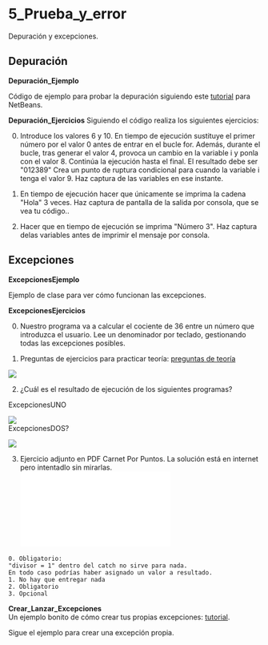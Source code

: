 # 5_Prueba_y_error
Depuración y excepciones.

## Depuración 

**Depuración_Ejemplo**

Código de ejemplo para probar la depuración siguiendo este [tutorial](http://puntocomnoesunlenguaje.blogspot.com/2014/11/netbeans-debugger-java.html) para NetBeans.

**Depuración_Ejercicios**
Siguiendo el código realiza los siguientes ejercicios:  

0.  Introduce los valores 6 y 10. En tiempo de ejecución sustituye el primer número por el valor 0 antes de entrar en el bucle for. Además, durante el bucle, tras generar el valor 4, provoca un cambio en la variable i y ponla con el valor 8. Continúa la ejecución hasta el final. El resultado debe ser "012389" Crea un punto de ruptura condicional para cuando la variable i tenga el valor 9. Haz captura de las variables en ese instante.

1. En tiempo de ejecución hacer que únicamente se imprima la cadena "Hola" 3 veces. Haz captura de pantalla de la salida por consola, que se vea tu código..

2. Hacer que en tiempo de ejecución se imprima "Número 3". Haz captura delas variables antes de imprimir el mensaje por consola.

## Excepciones
**ExcepcionesEjemplo**

Ejemplo de clase para ver cómo funcionan las excepciones.


**ExcepcionesEjercicios**

0. Nuestro programa va a calcular el cociente de 36 entre un número que introduzca el usuario. Lee un denominador por teclado, gestionando todas las excepciones posibles.  
  
1. Preguntas de ejercicios para practicar teoría: [preguntas de teoría](https://www.unirioja.es/cu/jearansa/0910/archivos/Ejercicios05.pdf)  

![](/Excepciones/ExcepcionesEjercicios/Excepciones.png)  

  
2. ¿Cuál es el resultado de ejecución de los siguientes programas?  

ExcepcionesUNO  

![](/Excepciones/ExcepcionesEjercicios/ExcepcionesUNO.png)  
ExcepcionesDOS?    

 ![](/Excepciones/ExcepcionesEjercicios/ExcepcionesDOS.png)
  
3. Ejercicio adjunto en PDF Carnet Por Puntos. La solución está en internet pero intentadlo sin mirarlas.  
![](/Excepciones/ExcepcionesEjercicios/carnetPuntos.pdf)


~~~
0. Obligatorio:
"divisor = 1" dentro del catch no sirve para nada.
En todo caso podrías haber asignado un valor a resultado.
1. No hay que entregar nada  
2. Obligatorio  
3. Opcional
~~~


**Crear_Lanzar_Excepciones**  
Un ejemplo bonito de cómo crear tus propias excepciones: [tutorial](https://www.discoduroderoer.es/crear-nuestra-propia-excepcion-en-java/).  

Sigue el ejemplo para crear una excepción propia.


